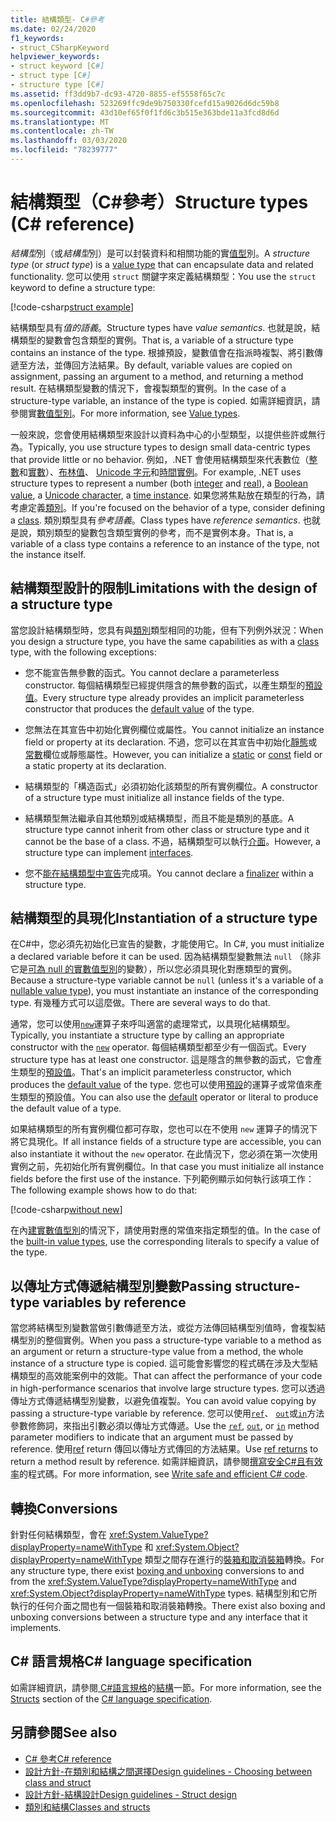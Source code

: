 ```yaml
---
title: 結構類型- C#參考
ms.date: 02/24/2020
f1_keywords:
- struct_CSharpKeyword
helpviewer_keywords:
- struct keyword [C#]
- struct type [C#]
- structure type [C#]
ms.assetid: ff3dd9b7-dc93-4720-8855-ef5558f65c7c
ms.openlocfilehash: 523269ffc9de9b750330fcefd15a9026d6dc59b8
ms.sourcegitcommit: 43d10ef65f0f1fd6c3b515e363bde11a3fcd8d6d
ms.translationtype: MT
ms.contentlocale: zh-TW
ms.lasthandoff: 03/03/2020
ms.locfileid: "78239777"
---
```

# <a name="structure-types-c-reference"></a><span data-ttu-id="9241f-102">結構類型（C#參考）</span><span class="sxs-lookup"><span data-stu-id="9241f-102">Structure types (C# reference)</span></span>

<span data-ttu-id="9241f-103">*結構型*別（或*結構型*別）是可以封裝資料和相關功能的實[值型](value-types.md)別。</span><span class="sxs-lookup"><span data-stu-id="9241f-103">A *structure type* (or *struct type*) is a [value type](value-types.md) that can encapsulate data and related functionality.</span></span> <span data-ttu-id="9241f-104">您可以使用 `struct` 關鍵字來定義結構類型：</span><span class="sxs-lookup"><span data-stu-id="9241f-104">You use the `struct` keyword to define a structure type:</span></span>

[!code-csharp[struct example](~/samples/snippets/csharp/language-reference/builtin-types/StructType.cs#StructExample)]

<span data-ttu-id="9241f-105">結構類型具有*值的語義*。</span><span class="sxs-lookup"><span data-stu-id="9241f-105">Structure types have *value semantics*.</span></span> <span data-ttu-id="9241f-106">也就是說，結構類型的變數會包含類型的實例。</span><span class="sxs-lookup"><span data-stu-id="9241f-106">That is, a variable of a structure type contains an instance of the type.</span></span> <span data-ttu-id="9241f-107">根據預設，變數值會在指派時複製、將引數傳遞至方法，並傳回方法結果。</span><span class="sxs-lookup"><span data-stu-id="9241f-107">By default, variable values are copied on assignment, passing an argument to a method, and returning a method result.</span></span> <span data-ttu-id="9241f-108">在結構類型變數的情況下，會複製類型的實例。</span><span class="sxs-lookup"><span data-stu-id="9241f-108">In the case of a structure-type variable, an instance of the type is copied.</span></span> <span data-ttu-id="9241f-109">如需詳細資訊，請參閱實[數值型別](value-types.md)。</span><span class="sxs-lookup"><span data-stu-id="9241f-109">For more information, see [Value types](value-types.md).</span></span>

<span data-ttu-id="9241f-110">一般來說，您會使用結構類型來設計以資料為中心的小型類型，以提供些許或無行為。</span><span class="sxs-lookup"><span data-stu-id="9241f-110">Typically, you use structure types to design small data-centric types that provide little or no behavior.</span></span> <span data-ttu-id="9241f-111">例如，.NET 會使用結構類型來代表數位（[整數](integral-numeric-types.md)和[實數](floating-point-numeric-types.md)）、[布林值](bool.md)、 [Unicode 字元](char.md)和[時間實例](xref:System.DateTime)。</span><span class="sxs-lookup"><span data-stu-id="9241f-111">For example, .NET uses structure types to represent a number (both [integer](integral-numeric-types.md) and [real](floating-point-numeric-types.md)), a [Boolean value](bool.md), a [Unicode character](char.md), a [time instance](xref:System.DateTime).</span></span> <span data-ttu-id="9241f-112">如果您將焦點放在類型的行為，請考慮定義[類別](../keywords/class.md)。</span><span class="sxs-lookup"><span data-stu-id="9241f-112">If you're focused on the behavior of a type, consider defining a [class](../keywords/class.md).</span></span> <span data-ttu-id="9241f-113">類別類型具有*參考語義*。</span><span class="sxs-lookup"><span data-stu-id="9241f-113">Class types have *reference semantics*.</span></span> <span data-ttu-id="9241f-114">也就是說，類別類型的變數包含類型實例的參考，而不是實例本身。</span><span class="sxs-lookup"><span data-stu-id="9241f-114">That is, a variable of a class type contains a reference to an instance of the type, not the instance itself.</span></span>

## <a name="limitations-with-the-design-of-a-structure-type"></a><span data-ttu-id="9241f-115">結構類型設計的限制</span><span class="sxs-lookup"><span data-stu-id="9241f-115">Limitations with the design of a structure type</span></span>

<span data-ttu-id="9241f-116">當您設計結構類型時，您具有與[類別](../keywords/class.md)類型相同的功能，但有下列例外狀況：</span><span class="sxs-lookup"><span data-stu-id="9241f-116">When you design a structure type, you have the same capabilities as with a [class](../keywords/class.md) type, with the following exceptions:</span></span>

- <span data-ttu-id="9241f-117">您不能宣告無參數的函式。</span><span class="sxs-lookup"><span data-stu-id="9241f-117">You cannot declare a parameterless constructor.</span></span> <span data-ttu-id="9241f-118">每個結構類型已經提供隱含的無參數的函式，以產生類型的[預設值](default-values.md)。</span><span class="sxs-lookup"><span data-stu-id="9241f-118">Every structure type already provides an implicit parameterless constructor that produces the [default value](default-values.md) of the type.</span></span>

- <span data-ttu-id="9241f-119">您無法在其宣告中初始化實例欄位或屬性。</span><span class="sxs-lookup"><span data-stu-id="9241f-119">You cannot initialize an instance field or property at its declaration.</span></span> <span data-ttu-id="9241f-120">不過，您可以在其宣告中初始化[靜態](../keywords/static.md)或[常數](../keywords/const.md)欄位或靜態屬性。</span><span class="sxs-lookup"><span data-stu-id="9241f-120">However, you can initialize a [static](../keywords/static.md) or [const](../keywords/const.md) field or a static property at its declaration.</span></span>

- <span data-ttu-id="9241f-121">結構類型的「構造函式」必須初始化該類型的所有實例欄位。</span><span class="sxs-lookup"><span data-stu-id="9241f-121">A constructor of a structure type must initialize all instance fields of the type.</span></span>

- <span data-ttu-id="9241f-122">結構類型無法繼承自其他類別或結構類型，而且不能是類別的基底。</span><span class="sxs-lookup"><span data-stu-id="9241f-122">A structure type cannot inherit from other class or structure type and it cannot be the base of a class.</span></span> <span data-ttu-id="9241f-123">不過，結構類型可以執行[介面](../keywords/interface.md)。</span><span class="sxs-lookup"><span data-stu-id="9241f-123">However, a structure type can implement [interfaces](../keywords/interface.md).</span></span>

- <span data-ttu-id="9241f-124">您不[能在結構類型中宣告](../../programming-guide/classes-and-structs/destructors.md)完成項。</span><span class="sxs-lookup"><span data-stu-id="9241f-124">You cannot declare a [finalizer](../../programming-guide/classes-and-structs/destructors.md) within a structure type.</span></span>

## <a name="instantiation-of-a-structure-type"></a><span data-ttu-id="9241f-125">結構類型的具現化</span><span class="sxs-lookup"><span data-stu-id="9241f-125">Instantiation of a structure type</span></span>

<span data-ttu-id="9241f-126">在C#中，您必須先初始化已宣告的變數，才能使用它。</span><span class="sxs-lookup"><span data-stu-id="9241f-126">In C#, you must initialize a declared variable before it can be used.</span></span> <span data-ttu-id="9241f-127">因為結構類型變數無法 `null` （除非它是[可為 null 的實數值型別](nullable-value-types.md)的變數），所以您必須具現化對應類型的實例。</span><span class="sxs-lookup"><span data-stu-id="9241f-127">Because a structure-type variable cannot be `null` (unless it's a variable of a [nullable value type](nullable-value-types.md)), you must instantiate an instance of the corresponding type.</span></span> <span data-ttu-id="9241f-128">有幾種方式可以這麼做。</span><span class="sxs-lookup"><span data-stu-id="9241f-128">There are several ways to do that.</span></span>

<span data-ttu-id="9241f-129">通常，您可以使用[`new`](../operators/new-operator.md)運算子來呼叫適當的處理常式，以具現化結構類型。</span><span class="sxs-lookup"><span data-stu-id="9241f-129">Typically, you instantiate a structure type by calling an appropriate constructor with the [`new`](../operators/new-operator.md) operator.</span></span> <span data-ttu-id="9241f-130">每個結構類型都至少有一個函式。</span><span class="sxs-lookup"><span data-stu-id="9241f-130">Every structure type has at least one constructor.</span></span> <span data-ttu-id="9241f-131">這是隱含的無參數的函式，它會產生類型的[預設值](default-values.md)。</span><span class="sxs-lookup"><span data-stu-id="9241f-131">That's an implicit parameterless constructor, which produces the [default value](default-values.md) of the type.</span></span> <span data-ttu-id="9241f-132">您也可以使用[預設](../operators/default.md)的運算子或常值來產生類型的預設值。</span><span class="sxs-lookup"><span data-stu-id="9241f-132">You can also use the [default](../operators/default.md) operator or literal to produce the default value of a type.</span></span>

<span data-ttu-id="9241f-133">如果結構類型的所有實例欄位都可存取，您也可以在不使用 `new` 運算子的情況下將它具現化。</span><span class="sxs-lookup"><span data-stu-id="9241f-133">If all instance fields of a structure type are accessible, you can also instantiate it without the `new` operator.</span></span> <span data-ttu-id="9241f-134">在此情況下，您必須在第一次使用實例之前，先初始化所有實例欄位。</span><span class="sxs-lookup"><span data-stu-id="9241f-134">In that case you must initialize all instance fields before the first use of the instance.</span></span> <span data-ttu-id="9241f-135">下列範例顯示如何執行該項工作：</span><span class="sxs-lookup"><span data-stu-id="9241f-135">The following example shows how to do that:</span></span>

[!code-csharp[without new](~/samples/snippets/csharp/language-reference/builtin-types/StructType.cs#WithoutNew)]

<span data-ttu-id="9241f-136">在內[建實數值型別](value-types.md#built-in-value-types)的情況下，請使用對應的常值來指定類型的值。</span><span class="sxs-lookup"><span data-stu-id="9241f-136">In the case of the [built-in value types](value-types.md#built-in-value-types), use the corresponding literals to specify a value of the type.</span></span>

## <a name="passing-structure-type-variables-by-reference"></a><span data-ttu-id="9241f-137">以傳址方式傳遞結構型別變數</span><span class="sxs-lookup"><span data-stu-id="9241f-137">Passing structure-type variables by reference</span></span>

<span data-ttu-id="9241f-138">當您將結構型別變數當做引數傳遞至方法，或從方法傳回結構型別值時，會複製結構型別的整個實例。</span><span class="sxs-lookup"><span data-stu-id="9241f-138">When you pass a structure-type variable to a method as an argument or return a structure-type value from a method, the whole instance of a structure type is copied.</span></span> <span data-ttu-id="9241f-139">這可能會影響您的程式碼在涉及大型結構類型的高效能案例中的效能。</span><span class="sxs-lookup"><span data-stu-id="9241f-139">That can affect the performance of your code in high-performance scenarios that involve large structure types.</span></span> <span data-ttu-id="9241f-140">您可以透過傳址方式傳遞結構型別變數，以避免值複製。</span><span class="sxs-lookup"><span data-stu-id="9241f-140">You can avoid value copying by passing a structure-type variable by reference.</span></span> <span data-ttu-id="9241f-141">您可以使用[`ref`](../keywords/ref.md#passing-an-argument-by-reference)、 [`out`](../keywords/out-parameter-modifier.md)或[`in`](../keywords/in-parameter-modifier.md)方法參數修飾詞，來指出引數必須以傳址方式傳遞。</span><span class="sxs-lookup"><span data-stu-id="9241f-141">Use the [`ref`](../keywords/ref.md#passing-an-argument-by-reference), [`out`](../keywords/out-parameter-modifier.md), or [`in`](../keywords/in-parameter-modifier.md) method parameter modifiers to indicate that an argument must be passed by reference.</span></span> <span data-ttu-id="9241f-142">使用[ref](../../programming-guide/classes-and-structs/ref-returns.md) return 傳回以傳址方式傳回的方法結果。</span><span class="sxs-lookup"><span data-stu-id="9241f-142">Use [ref returns](../../programming-guide/classes-and-structs/ref-returns.md) to return a method result by reference.</span></span> <span data-ttu-id="9241f-143">如需詳細資訊，請參閱[撰寫安全C#且有效率](../../write-safe-efficient-code.md)的程式碼。</span><span class="sxs-lookup"><span data-stu-id="9241f-143">For more information, see [Write safe and efficient C# code](../../write-safe-efficient-code.md).</span></span>

## <a name="conversions"></a><span data-ttu-id="9241f-144">轉換</span><span class="sxs-lookup"><span data-stu-id="9241f-144">Conversions</span></span>

<span data-ttu-id="9241f-145">針對任何結構類型，會在 <xref:System.ValueType?displayProperty=nameWithType> 和 <xref:System.Object?displayProperty=nameWithType> 類型之間存在進行的[裝箱和取消裝箱](../../programming-guide/types/boxing-and-unboxing.md)轉換。</span><span class="sxs-lookup"><span data-stu-id="9241f-145">For any structure type, there exist [boxing and unboxing](../../programming-guide/types/boxing-and-unboxing.md) conversions to and from the <xref:System.ValueType?displayProperty=nameWithType> and <xref:System.Object?displayProperty=nameWithType> types.</span></span> <span data-ttu-id="9241f-146">結構型別和它所執行的任何介面之間也有一個裝箱和取消裝箱轉換。</span><span class="sxs-lookup"><span data-stu-id="9241f-146">There exist also boxing and unboxing conversions between a structure type and any interface that it implements.</span></span>

## <a name="c-language-specification"></a><span data-ttu-id="9241f-147">C# 語言規格</span><span class="sxs-lookup"><span data-stu-id="9241f-147">C# language specification</span></span>

<span data-ttu-id="9241f-148">如需詳細資訊，請參閱[ C#語言規格](~/_csharplang/spec/introduction.md)的[結構](~/_csharplang/spec/structs.md)一節。</span><span class="sxs-lookup"><span data-stu-id="9241f-148">For more information, see the [Structs](~/_csharplang/spec/structs.md) section of the [C# language specification](~/_csharplang/spec/introduction.md).</span></span>

## <a name="see-also"></a><span data-ttu-id="9241f-149">另請參閱</span><span class="sxs-lookup"><span data-stu-id="9241f-149">See also</span></span>

- [<span data-ttu-id="9241f-150">C# 參考</span><span class="sxs-lookup"><span data-stu-id="9241f-150">C# reference</span></span>](../index.md)
- [<span data-ttu-id="9241f-151">設計方針-在類別和結構之間選擇</span><span class="sxs-lookup"><span data-stu-id="9241f-151">Design guidelines - Choosing between class and struct</span></span>](../../../standard/design-guidelines/choosing-between-class-and-struct.md)
- [<span data-ttu-id="9241f-152">設計方針-結構設計</span><span class="sxs-lookup"><span data-stu-id="9241f-152">Design guidelines - Struct design</span></span>](../../../standard/design-guidelines/struct.md)
- [<span data-ttu-id="9241f-153">類別和結構</span><span class="sxs-lookup"><span data-stu-id="9241f-153">Classes and structs</span></span>](../../programming-guide/classes-and-structs/index.md)
